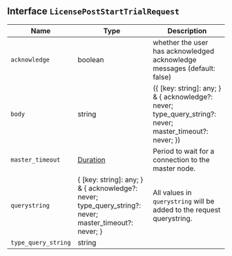 ## Interface `LicensePostStartTrialRequest`

| Name | Type | Description |
| - | - | - |
| `acknowledge` | boolean | whether the user has acknowledged acknowledge messages (default: false) |
| `body` | string | ({ [key: string]: any; } & { acknowledge?: never; type_query_string?: never; master_timeout?: never; }) | All values in `body` will be added to the request body. |
| `master_timeout` | [Duration](./Duration.md) | Period to wait for a connection to the master node. |
| `querystring` | { [key: string]: any; } & { acknowledge?: never; type_query_string?: never; master_timeout?: never; } | All values in `querystring` will be added to the request querystring. |
| `type_query_string` | string | &nbsp; |
